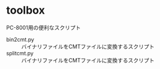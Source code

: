 # toolbox

PC-8001用の便利なスクリプト

<dl>
  <dt>bin2cmt.py</dt>
  <dd>バイナリファイルをCMTファイルに変換するスクリプト</dd>
  <dt>splitcmt.py</dt>
  <dd>バイナリファイルをCMTファイルに変換するスクリプト</dd>
</dl>


